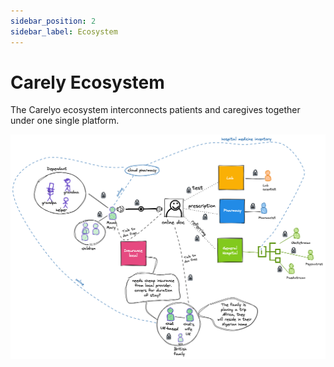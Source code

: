 ```yaml
---
sidebar_position: 2
sidebar_label: Ecosystem
---
```


# Carely Ecosystem

The Carelyo ecosystem interconnects patients and caregives together under one single platform. 

![Carelyo ecosystem](../../../assets/images/pscarelyo.png)